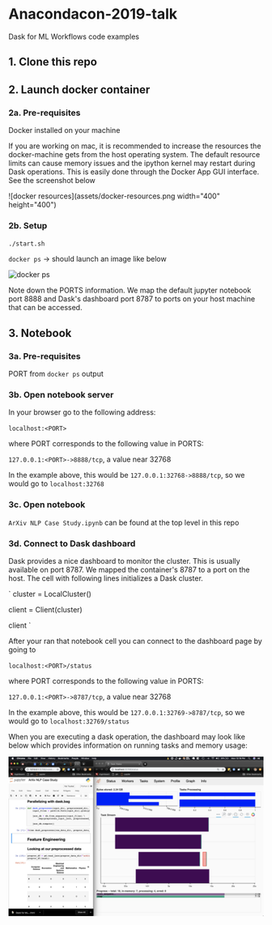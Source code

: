Anacondacon-2019-talk
==============================

Dask for ML Workflows code examples

## 1. Clone this repo

## 2. Launch docker container

### 2a. Pre-requisites

Docker installed on your machine

If you are working on mac, it is recommended to increase the resources the docker-machine gets from the host operating system. The default resource limits can cause memory issues and the ipython kernel may restart during Dask operations. This is easily done through the Docker App GUI interface. See the screenshot below

![docker resources](assets/docker-resources.png width="400" height="400")


### 2b. Setup

`./start.sh`

`docker ps` -> should launch an image like below

![docker ps](assets/docker_ps.png.png)
 
 Note down the PORTS information. We map the default jupyter notebook port 8888 and Dask's dashboard port 8787 to ports on your host machine that can be accessed.

## 3. Notebook

### 3a. Pre-requisites

PORT from `docker ps` output

### 3b. Open notebook server

In your browser go to the following address:

`localhost:<PORT>`

where PORT corresponds to the following value in PORTS:

`127.0.0.1:<PORT>->8888/tcp`, a value near 32768

In the example above, this would be `127.0.0.1:32768->8888/tcp`, so we would go to `localhost:32768`

### 3c. Open notebook

`ArXiv NLP Case Study.ipynb` can be found at the top level in this repo

### 3d. Connect to Dask dashboard

Dask provides a nice dashboard to monitor the cluster. This is usually available on port 8787. We mapped the container's 8787 to a port on the host. The cell with following lines initializes a Dask cluster.

`
cluster = LocalCluster()

client = Client(cluster)

client
`

After your ran that notebook cell you can connect to the dashboard page by going to 

`localhost:<PORT>/status`

where PORT corresponds to the following value in PORTS:

`127.0.0.1:<PORT>->8787/tcp`, a value near 32768

In the example above, this would be `127.0.0.1:32769->8787/tcp`, so we would go to `localhost:32769/status`

When you are executing a dask operation,  the dashboard may look like below which provides information on running tasks and memory usage:

![dask dashboard](assets/dask_dashboard.png)

